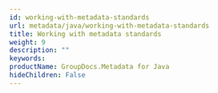 ```yaml
---
id: working-with-metadata-standards
url: metadata/java/working-with-metadata-standards
title: Working with metadata standards
weight: 9
description: ""
keywords: 
productName: GroupDocs.Metadata for Java
hideChildren: False
---
```

